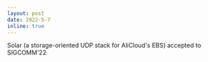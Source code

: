 ```yaml
---
layout: post
date: 2022-5-7
inline: true
---
```


Solar (a storage-oriented UDP stack for AliCloud's EBS) accepted to SIGCOMM'22
